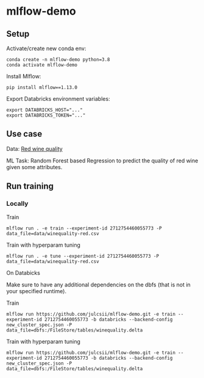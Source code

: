 # mlflow-demo

## Setup
Activate/create new conda env:
```
conda create -n mlflow-demo python=3.8
conda activate mlflow-demo
```

Install Mlflow:
```
pip install mlflow==1.13.0
```

Export Databricks environment variables:
```
export DATABRICKS_HOST="..."
export DATABRICKS_TOKEN="..."
```


## Use case

Data: [Red wine quality](https://archive.ics.uci.edu/ml/machine-learning-databases/wine-quality/)

ML Task: Random Forest based Regression to predict the quality of red wine given some attributes.


## Run training 

### Locally 
Train
```
mlflow run . -e train --experiment-id 2712754460055773 -P data_file=data/winequality-red.csv
```


Train with hyperparam tuning
```
mlflow run . -e tune --experiment-id 2712754460055773 -P data_file=data/winequality-red.csv
```

On Databicks

Make sure to have any additional dependencies on the dbfs (that is not in your specified runtime).

Train

```
mlflow run https://github.com/julcsii/mlflow-demo.git -e train --experiment-id 2712754460055773 -b databricks --backend-config new_cluster_spec.json -P data_file=dbfs:/FileStore/tables/winequality.delta
```

Train with hyperparam tuning
```
mlflow run https://github.com/julcsii/mlflow-demo.git -e train --experiment-id 2712754460055773 -b databricks --backend-config new_cluster_spec.json -P data_file=dbfs:/FileStore/tables/winequality.delta
```